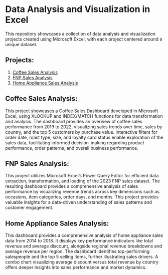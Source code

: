 # Data Analysis and Visualization in Excel

This repository showcases a collection of data analysis and visualization projects created using Microsoft Excel, with each project centered around a unique dataset.

## Projects:

1. [Coffee Sales Analysis](https://github.com/Anandhi-Balu/Data-Analysis-and-Visualization-in-Excel/tree/main/Coffee%20Sales%20Analysis)
2. [FNP Sales Analysis](https://github.com/Anandhi-Balu/Data-Analysis-and-Visualization-in-Excel/tree/main/FNP%20Sales%20Analysis)
3. [Home Appliance Sales Analysis](https://github.com/Anandhi-Balu/Data-Analysis-and-Visualization-in-Excel/tree/main/Home%20Appliance%20Sales%20Analysis)

## Coffee Sales Analysis:
This project showcases a Coffee Sales Dashboard developed in Microsoft Excel, using XLOOKUP and INDEX/MATCH functions for data transformation and analysis. The dashboard provides an overview of coffee sales performance from 2019 to 2022, visualizing sales trends over time, sales by country, and the top 5 customers by purchase value. Interactive filters for order date, roast type, size, and loyalty card status enable exploration of the sales data, facilitating informed decision-making regarding product performance, order patterns, and overall business performance.

## FNP Sales Analysis:

This project utilizes Microsoft Excel’s Power Query Editor for efficient data extraction, transformation, and loading of the 2023 FNP sales dataset. The resulting dashboard provides a comprehensive analysis of sales performance by visualizing revenue trends across key dimensions such as occasions, item categories, order days, and months. This project provides valuable insights for a data-driven understanding of sales patterns and customer engagement.

## Home Appliance Sales Analysis:

This dashboard provides a comprehensive analysis of home appliance sales data from 2014 to 2018. It displays key performance indicators like total revenue and average discount, alongside regional revenue breakdowns and average revenue per region. The dashboard identifies top-performing salespeople and the top 5 selling items, further illustrating sales drivers. A combo chart visualizing average discount versus total revenue by country offers deeper insights into sales performance and market dynamics.

